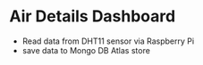 # Air Details Dashboard

- Read data from DHT11 sensor via Raspberry Pi
- save data to Mongo DB Atlas store
